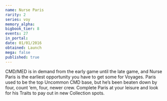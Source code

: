 ```yaml
---
name: Nurse Paris
rarity: 2
series: voy
memory_alpha:
bigbook_tier: 8
events: 27
in_portal:
date: 01/01/2016
obtained: Launch
mega: false
published: true
---
```


CMD/MED is in demand from the early game until the late game, and Nurse Paris is the earliest opportunity you have to get some for Voyages. Paris used to be the top Uncommon CMD base, but he’s been beaten down by four, count ‘em, four, newer crew. Complete Paris at your leisure and look for his Traits to pay out in new Collection spots.
